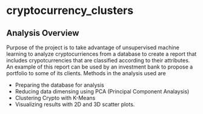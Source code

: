 # cryptocurrency_clusters

## Analysis Overview

Purpose of the project is to take advantage of unsupervised machine learning to analyze cryptocurriences from a database to create a report that includes crypotcurrencies that are classified according to their attributes. 
An example of this report can be used by an investment bank to propose a portfolio to some of its clients.
Methods in the analysis used are
* Preparing the database for analysis
* Reducing data dimensing using PCA (Principal Component Analaysis)
* Clustering Crypto with K-Means
* Visualizing results with 2D and 3D scatter plots.
